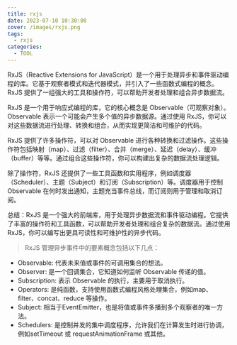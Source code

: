 ```yaml
---
title: rxjs
date: 2023-07-10 10:30:00
cover: /images/rxjs.png
tags:
  - rxjs
categories:
  - TOOL
---
```

RxJS（Reactive Extensions for JavaScript）是一个用于处理异步和事件驱动编程的库。它基于观察者模式和迭代器模式，并引入了一些函数式编程的概念。RxJS 提供了一组强大的工具和操作符，可以帮助开发者处理和组合异步数据流。

RxJS 是一个用于响应式编程的库，它的核心概念是 Observable（可观察对象）。Observable 表示一个可能会产生多个值的异步数据源。通过使用 RxJS，你可以对这些数据流进行处理、转换和组合，从而实现更简洁和可维护的代码。

RxJS 提供了许多操作符，可以对 Observable 进行各种转换和过滤操作。这些操作符包括映射（map）、过滤（filter）、合并（merge）、延迟（delay）、缓冲（buffer）等等。通过组合这些操作符，你可以构建出复杂的数据流处理逻辑。

除了操作符，RxJS 还提供了一些工具函数和实用程序，例如调度器（Scheduler）、主题（Subject）和订阅（Subscription）等。调度器用于控制 Observable 在何时发出通知，主题充当事件总线，而订阅则用于管理和取消订阅。

总结：RxJS 是一个强大的前端库，用于处理异步数据流和事件驱动编程。它提供了丰富的操作符和工具函数，可以帮助开发者处理和组合复杂的数据流。通过使用 RxJS，你可以编写出更具可读性和可维护性的异步代码。

> RxJS 管理异步事件中的要素概念包括以下几点：

- Observable:   代表未来值或事件的可调用集合的想法。
- Observer:     是一个回调集合，它知道如何监听 Observable 传递的值。
- Subscription: 表示 Observable 的执行，主要用于取消执行。
- Operators:    是纯函数，支持使用函数式编程风格处理集合，例如map、filter、concat、reduce 等操作。
- Subject:      相当于EventEmitter，也是将值或事件多播到多个观察者的唯一方法。
- Schedulers:   是控制并发的集中调度程序，允许我们在计算发生时进行协调，例如setTimeout 或 requestAnimationFrame 或其他。
